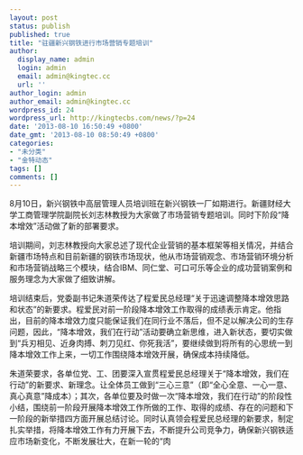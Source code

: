 ```yaml
---
layout: post
status: publish
published: true
title: "驻疆新兴钢铁进行市场营销专题培训"
author:
  display_name: admin
  login: admin
  email: admin@kingtec.cc
  url: ''
author_login: admin
author_email: admin@kingtec.cc
wordpress_id: 24
wordpress_url: http://kingtecbs.com/news/?p=24
date: '2013-08-10 16:50:49 +0800'
date_gmt: '2013-08-10 08:50:49 +0800'
categories:
- "未分类"
- "金特动态"
tags: []
comments: []
---
```

<p>8月10日，新兴钢铁中高层管理人员培训班在新兴钢铁一厂如期进行。新疆财经大学工商管理学院副院长刘志林教授为大家做了市场营销专题培训。同时下阶段“降本增效”活动做了新的部署要求。</p>
<p>培训期间，刘志林教授向大家总述了现代企业营销的基本框架等相关情况，并结合新疆市场特点和目前新疆的钢铁市场现状，他从市场营销观念、市场营销环境分析和市场营销战略三个模块，结合IBM、同仁堂、可口可乐等企业的成功营销案例和服务理念为大家做了细致讲解。</p>
<p>培训结束后，党委副书记朱道荣传达了程爱民总经理“关于迅速调整降本增效思路和状态”的新要求。程爱民对前一阶段降本增效工作取得的成绩表示肯定。他指出，目前的降本增效力度只能保证我们在同行业不落后，但不足以解决公司的生存问题，因此，“降本增效，我们在行动”活动要确立新思维，进入新状态，要切实做到“兵刃相见、近身肉搏、刺刀见红、你死我活”，要继续做到将所有的心思统一到降本增效工作上来，一切工作围绕降本增效开展，确保成本持续降低。</p>
<p>朱道荣要求，各单位党、工、团要深入宣贯程爱民总经理关于“降本增效，我们在行动”的新要求、新理念。让全体员工做到“三心三意”（即“全心全意、一心一意、真心真意”降成本）；其次，各单位要及时做一次“降本增效，我们在行动”的阶段性小结，围绕前一阶段开展降本增效工作所做的工作、取得的成绩、存在的问题和下一阶段的新举措四方面开展总结讨论。同时认真领会程爱民总经理的新要求，制定扎实举措，将降本增效工作有力开展下去，不断提升公司竞争力，确保新兴钢铁适应市场新变化，不断发展壮大，在新一轮的“肉</p>
